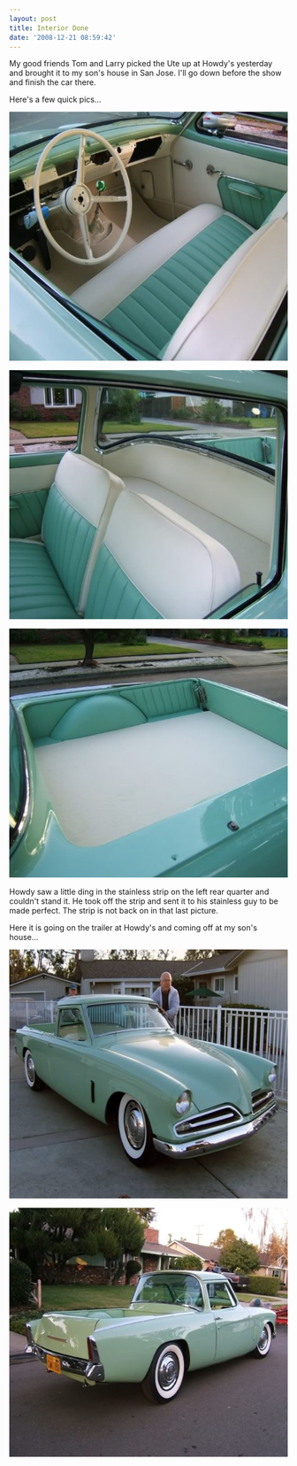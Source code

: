 ```yaml
---
layout: post
title: Interior Done
date: '2008-12-21 08:59:42'
---
```

My good friends Tom and Larry picked the Ute up at Howdy's yesterday and brought it to my son's house in San Jose. I'll go down before the show and finish the car there.

Here's a few quick pics...

<a href="/uploads/2008/12/NewImage-5.jpg"><img class="alignnone size-medium wp-image-365" src="/uploads/2008/12/NewImage-5-600x450.jpg" alt="" width="600" height="450" /></a>

<a href="/uploads/2008/12/NewImage2.jpg"><img class="alignnone size-medium wp-image-366" src="/uploads/2008/12/NewImage2-600x450.jpg" alt="" width="600" height="450" /></a>

<a href="/uploads/2008/12/NewImage1.jpg"><img class="alignnone size-medium wp-image-367" src="/uploads/2008/12/NewImage1-600x450.jpg" alt="" width="600" height="450" /></a>

Howdy saw a little ding in the stainless strip on the left rear quarter and couldn't stand it. He took off the strip and sent it to his stainless guy to be made perfect. The strip is not back on in that last picture.

Here it is going on the trailer at Howdy's and coming off at my son's house...<span id="msg" class="spnMessageText"></span>

<a href="/uploads/2008/12/z2.jpg"><img class="alignnone size-medium wp-image-368" src="/uploads/2008/12/z2-600x450.jpg" alt="" width="600" height="450" /></a>

<a href="/uploads/2008/12/z1.jpg"><img class="alignnone size-medium wp-image-369" src="/uploads/2008/12/z1-600x450.jpg" alt="" width="600" height="450" /></a>
